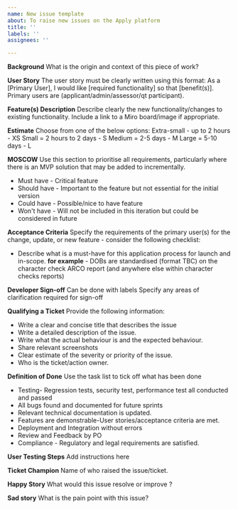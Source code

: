 ```yaml
---
name: New issue template
about: To raise new issues on the Apply platform
title: ''
labels: ''
assignees: ''

---
```


**Background**
What is the origin and context of this piece of work?

**User Story** 
The user story must be clearly written using this format: As a [Primary User], I would like [required functionality] so that [benefit(s)]. 
Primary users are (applicant/admin/assessor/qt participant).

**Feature(s) Description** 
Describe clearly the new functionality/changes to existing functionality.
Include a link to a Miro board/image if appropriate.

**Estimate**
Choose from one of the below options:
Extra-small - up to 2 hours - XS
Small = 2 hours to 2 days - S
Medium = 2-5 days - M
Large = 5-10 days - L

**MOSCOW**
Use this section to prioritise all requirements, particularly where there is an MVP solution that may be added to incrementally.
* Must have - Critical feature
* Should have - Important to the feature but not essential for the initial version
* Could have - Possible/nice to have feature
* Won't have - Will not be included in this iteration but could be considered in future

**Acceptance Criteria** 
Specify the requirements of the primary user(s) for the change, update, or new feature - consider the following checklist:
* Describe what is a must-have for this application process for launch and in-scope. 
**for example** - DOBs are standardised (format TBC) on the character check ARCO report (and anywhere else within character checks reports)

**Developer Sign-off**
Can be done with labels
Specify any areas of clarification required for sign-off

**Qualifying  a Ticket**
Provide the following information:
* Write a clear and concise title that describes the issue 
* Write a detailed description of the issue.
* Write what the actual behaviour is and the expected behaviour.
* Share relevant screenshots 
* Clear estimate of the severity or priority of the issue.
* Who is the ticket/action owner.

**Definition of Done**
Use the task list to tick off what has been done
* Testing- Regression tests, security test, performance test all conducted and passed
* All bugs found and documented for future sprints
* Relevant technical documentation is updated.
* Features are demonstrable-User stories/acceptance criteria are met.
* Deployment and Integration without errors
* Review and Feedback by PO
* Compliance - Regulatory  and legal requirements are satisfied. 

**User Testing Steps**
Add instructions here

**Ticket Champion**
Name of who raised the issue/ticket.

**Happy Story**
What would this issue resolve or improve ?

**Sad story** 
What is the pain point with this issue?
